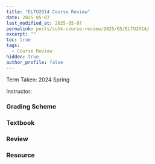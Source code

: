```yaml
---
title: "ELTU2014 Course Review"
date: 2025-05-07
last_modified_at: 2025-05-07
permalink: posts/cuhk-course-review/2025/05/ELTU2014/
excerpt: ""
toc: true
tags:
  - Course Review
hidden: true
author_profile: false
---
```


Term Taken: 2024 Spring

Instructor: 

### Grading Scheme

### Textbook

### Review

### Resource

